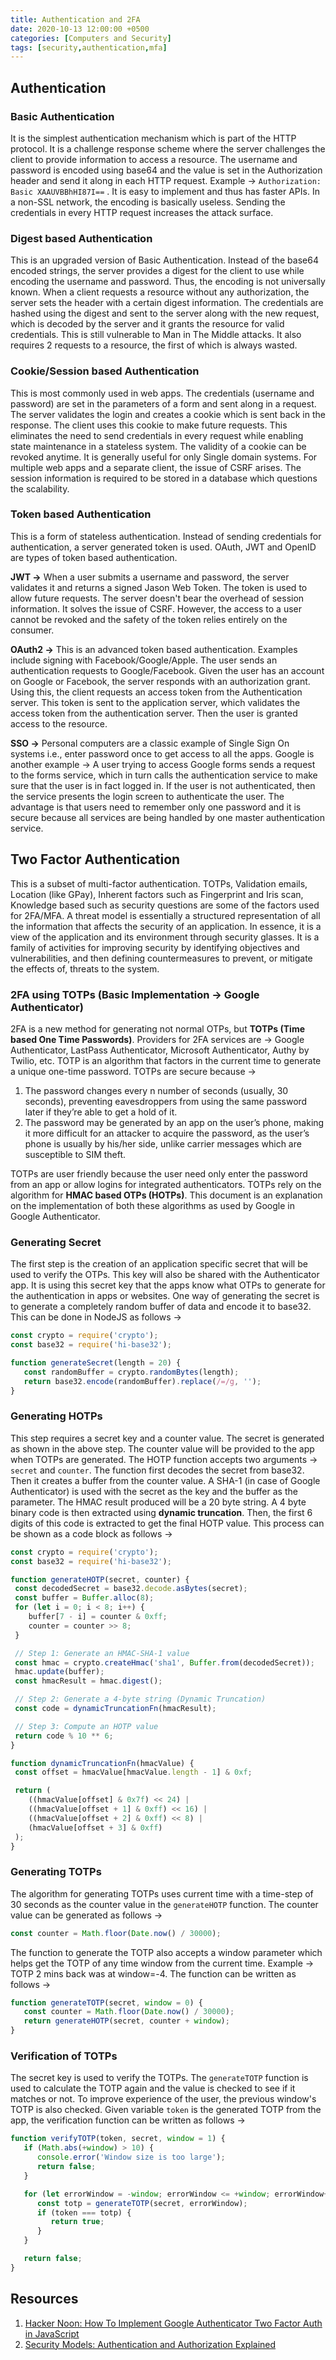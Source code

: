```yaml
---
title: Authentication and 2FA
date: 2020-10-13 12:00:00 +0500
categories: [Computers and Security]
tags: [security,authentication,mfa]
---
```


## Authentication

### Basic Authentication

It is the simplest authentication mechanism which is part of the HTTP protocol. It is a challenge response scheme where the server challenges the client to provide information to access a resource. The username and password is encoded using base64 and the value is set in the Authorization header and send it along in each HTTP request. Example &rarr; `Authorization: Basic XAAUVBBhHI87I==` . It is easy to implement and thus has faster APIs. In a non-SSL network, the encoding is basically useless. Sending the credentials in every HTTP request increases the attack surface.

### Digest based Authentication

This is an upgraded version of Basic Authentication. Instead of the base64 encoded strings, the server provides a digest for the client to use while encoding the username and password. Thus, the encoding is not universally known. When a client requests a resource without any authorization, the server sets the header with a certain digest information. The credentials are hashed using the digest and sent to the server along with the new request, which is decoded by the server and it grants the resource for valid credentials. This is still vulnerable to Man in The Middle attacks. It also requires 2 requests to a resource, the first of which is always wasted.

### Cookie/Session based Authentication

This is most commonly used in web apps. The credentials (username and password) are set in the parameters of a form and sent along in a request. The server validates the login and creates a cookie which is sent back in the response. The client uses this cookie to make future requests. This eliminates the need to send credentials in every request while enabling state maintenance in a stateless system. The validity of a cookie can be revoked anytime. It is generally useful for only Single domain systems. For multiple web apps and a separate client, the issue of CSRF arises. The session information is required to be stored in a database which questions the scalability.

### Token based Authentication

This is a form of stateless authentication. Instead of sending credentials for authentication, a server generated token is used. OAuth, JWT and OpenID are types of token based authentication.

**JWT &rarr;** When a user submits a username and password, the server validates it and returns a signed Jason Web Token. The token is used to allow future requests. The server doesn't bear the overhead of session information. It solves the issue of CSRF. However, the access to a user cannot be revoked and the safety of the token relies entirely on the consumer.

**OAuth2 &rarr;** This is an advanced token based authentication. Examples include signing with Facebook/Google/Apple. The user sends an authentication requests to Google/Facebook. Given the user has an account on Google or Facebook, the server responds with an authorization grant. Using this, the client requests an access token from the Authentication server. This token is sent to the application server, which validates the access token from the authentication server. Then the user is granted access to the resource.

**SSO &rarr;** Personal computers are a classic example of Single Sign On systems i.e., enter password once to get access to all the apps. Google is another example &rarr; A user trying to access Google forms sends a request to the forms service, which in turn calls the authentication service to make sure that the user is in fact logged in. If the user is not authenticated, then the service presents the login screen to authenticate the user. The advantage is that users need to remember only one password and it is secure because all services are being handled by one master authentication service.

## Two Factor Authentication

This is a subset of multi-factor authentication. TOTPs, Validation emails, Location (like GPay), Inherent factors such as Fingerprint and Iris scan, Knowledge based such as security questions are some of the factors used for 2FA/MFA. A threat model is essentially a structured representation of all the information that affects the security of an application. In essence, it is a view of the application and its environment through security glasses. It is a family of activities for improving security by identifying objectives and vulnerabilities, and then defining countermeasures to prevent, or mitigate the effects of, threats to the system.

### 2FA using TOTPs (Basic Implementation &rarr; Google Authenticator)

2FA is a new method for generating not normal OTPs, but **TOTPs (Time based One Time Passwords)**. Providers for 2FA services are &rarr; Google Authenticator, LastPass Authenticator, Microsoft Authenticator, Authy by Twilio, etc. TOTP is an algorithm that factors in the current time to generate a unique one-time password. TOTPs are secure because &rarr;

1. The password changes every n number of seconds (usually, 30 seconds), preventing eavesdroppers from using the same password later if they’re able to get a hold of it.
2. The password may be generated by an app on the user’s phone, making it more difficult for an attacker to acquire the password, as the user’s phone is usually by his/her side, unlike carrier messages which are susceptible to SIM theft.

TOTPs are user friendly because the user need only enter the password from an app or allow logins for integrated authenticators. TOTPs rely on the algorithm for **HMAC based OTPs (HOTPs)**. This document is an explanation on the implementation of both these algorithms as used by Google in Google Authenticator.

### Generating Secret

The first step is the creation of an application specific secret that will be used to verify the OTPs. This key will also be shared with the Authenticator app. It is using this secret key that the apps know what OTPs to generate for the authentication in apps or websites. One way of generating the secret is to generate a completely random buffer of data and encode it to base32. This can be done in NodeJS as follows &rarr;

```javascript
const crypto = require('crypto');
const base32 = require('hi-base32');

function generateSecret(length = 20) {
   const randomBuffer = crypto.randomBytes(length);
   return base32.encode(randomBuffer).replace(/=/g, '');
}
```

### Generating HOTPs

This step requires a secret key and a counter value. The secret is generated as shown in the above step. The counter value will be provided to the app when TOTPs are generated. The HOTP function accepts two arguments &rarr; `secret` and `counter`. The function first decodes the secret from base32. Then it creates a buffer from the counter value. A SHA-1 (in case of Google Authenticator) is used with the secret as the key and the buffer as the parameter. The HMAC result produced will be a 20 byte string. A 4 byte binary code is then extracted using **dynamic truncation**. Then, the first 6 digits of this code is extracted to get the final HOTP value. This process can be shown as a code block as follows &rarr;

```javascript
const crypto = require('crypto');
const base32 = require('hi-base32');

function generateHOTP(secret, counter) {
 const decodedSecret = base32.decode.asBytes(secret);
 const buffer = Buffer.alloc(8);
 for (let i = 0; i < 8; i++) {
    buffer[7 - i] = counter & 0xff;
    counter = counter >> 8;
 }

 // Step 1: Generate an HMAC-SHA-1 value
 const hmac = crypto.createHmac('sha1', Buffer.from(decodedSecret));
 hmac.update(buffer);
 const hmacResult = hmac.digest();

 // Step 2: Generate a 4-byte string (Dynamic Truncation)
 const code = dynamicTruncationFn(hmacResult);

 // Step 3: Compute an HOTP value
 return code % 10 ** 6;
}

function dynamicTruncationFn(hmacValue) {
 const offset = hmacValue[hmacValue.length - 1] & 0xf;

 return (
    ((hmacValue[offset] & 0x7f) << 24) |
    ((hmacValue[offset + 1] & 0xff) << 16) |
    ((hmacValue[offset + 2] & 0xff) << 8) |
    (hmacValue[offset + 3] & 0xff)
 );
}
```

### Generating TOTPs

The algorithm for generating TOTPs uses current time with a time-step of 30 seconds as the counter value in the `generateHOTP` function. The counter value can be generated as follows &rarr;

```javascript
const counter = Math.floor(Date.now() / 30000);
```

The function to generate the TOTP also accepts a window parameter which helps get the TOTP of any time window from the current time. Example &rarr; TOTP 2 mins back was at window=-4. The function can be written as follows &rarr;

```javascript
function generateTOTP(secret, window = 0) {
   const counter = Math.floor(Date.now() / 30000);
   return generateHOTP(secret, counter + window);
}
```

### Verification of TOTPs

The secret key is used to verify the TOTPs. The `generateTOTP` function is used to calculate the TOTP again and the value is checked to see if it matches or not. To improve experience of the user, the previous window's TOTP is also checked. Given variable `token` is the generated TOTP from the app, the verification function can be written as follows &rarr;

```javascript
function verifyTOTP(token, secret, window = 1) {
   if (Math.abs(+window) > 10) {
      console.error('Window size is too large');
      return false;
   }

   for (let errorWindow = -window; errorWindow <= +window; errorWindow++) {
      const totp = generateTOTP(secret, errorWindow);
      if (token === totp) {
         return true;
      }
   }

   return false;
}
```

## Resources

1. [Hacker Noon: How To Implement Google Authenticator Two Factor Auth in JavaScript](https://hackernoon.com/how-to-implement-google-authenticator-two-factor-auth-in-javascript-091wy3vh3)
2. [Security Models: Authentication and Authorization Explained](https://medium.com/@mikesparr/security-models-authentication-and-authorization-explained-7c227f228723)
